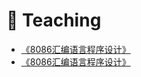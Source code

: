 # 📝 Teaching
- [《8086汇编语言程序设计》](../Teaching/Assembly/Spring2023.md)
- [《8086汇编语言程序设计》](../../docs/README-en.md)
